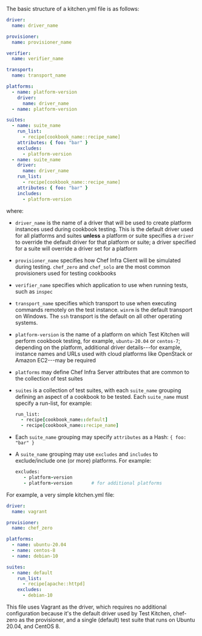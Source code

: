 The basic structure of a kitchen.yml file is as follows:

``` yaml
driver:
  name: driver_name

provisioner:
  name: provisioner_name

verifier:
  name: verifier_name

transport:
  name: transport_name

platforms:
  - name: platform-version
    driver:
      name: driver_name
  - name: platform-version

suites:
  - name: suite_name
    run_list:
      - recipe[cookbook_name::recipe_name]
    attributes: { foo: "bar" }
    excludes:
      - platform-version
  - name: suite_name
    driver:
      name: driver_name
    run_list:
      - recipe[cookbook_name::recipe_name]
    attributes: { foo: "bar" }
    includes:
      - platform-version
```

where:

-   `driver_name` is the name of a driver that will be used to create
    platform instances used during cookbook testing. This is the default
    driver used for all platforms and suites **unless** a platform or
    suite specifies a `driver` to override the default driver for that
    platform or suite; a driver specified for a suite will override a
    driver set for a platform

-   `provisioner_name` specifies how Chef Infra Client will be simulated
    during testing. `chef_zero` and `chef_solo` are the most common
    provisioners used for testing cookbooks

-   `verifier_name` specifies which application to use when running
    tests, such as `inspec`

-   `transport_name` specifies which transport to use when executing
    commands remotely on the test instance. `winrm` is the default
    transport on Windows. The `ssh` transport is the default on all
    other operating systems.

-   `platform-version` is the name of a platform on which Test Kitchen
    will perform cookbook testing, for example, `ubuntu-20.04` or
    `centos-7`; depending on the platform, additional driver
    details---for example, instance names and URLs used with cloud
    platforms like OpenStack or Amazon EC2---may be required

-   `platforms` may define Chef Infra Server attributes that are common
    to the collection of test suites

-   `suites` is a collection of test suites, with each `suite_name`
    grouping defining an aspect of a cookbook to be tested. Each
    `suite_name` must specify a run-list, for example:

    ``` ruby
    run_list:
      - recipe[cookbook_name::default]
      - recipe[cookbook_name::recipe_name]
    ```

-   Each `suite_name` grouping may specify `attributes` as a Hash:
    `{ foo: "bar" }`

-   A `suite_name` grouping may use `excludes` and `includes` to
    exclude/include one (or more) platforms. For example:

    ``` ruby
    excludes:
       - platform-version
       - platform-version       # for additional platforms
    ```

For example, a very simple kitchen.yml file:

``` yaml
driver:
  name: vagrant

provisioner:
  name: chef_zero

platforms:
  - name: ubuntu-20.04
  - name: centos-8
  - name: debian-10

suites:
  - name: default
    run_list:
      - recipe[apache::httpd]
    excludes:
      - debian-10
```

This file uses Vagrant as the driver, which requires no additional
configuration because it's the default driver used by Test Kitchen,
chef-zero as the provisioner, and a single (default) test suite that
runs on Ubuntu 20.04, and CentOS 8.
